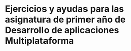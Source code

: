 # Ejercicios y ayudas para las asignatura de primer año de Desarrollo de aplicaciones Multiplataforma

